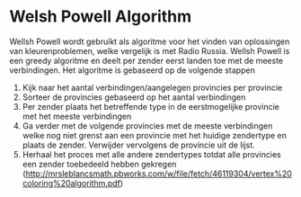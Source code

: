Welsh Powell Algorithm
=======================

Wellsh Powell wordt gebruikt als algoritme voor het vinden van oplossingen van kleurenproblemen, welke vergelijk is met Radio Russia.
Wellsh Powell is een greedy algoritme en deelt per zender eerst landen toe met de meeste verbindingen. Het algoritme is gebaseerd op de volgende stappen

1. Kijk naar het aantal verbindingen/aangelegen provincies per provincie
2. Sorteer de provincies gebaseerd op het aantal verbindingen
3. Per zender plaats het betreffende type in de eerstmogelijke provincie met het meeste verbindingen
4. Ga verder met de volgende provincies met de meeste verbindingen welke nog niet grenst aan een provincie met het huidige zendertype en  plaats de zender. Verwijder vervolgens de provincie uit de lijst.
5. Herhaal het proces met alle andere zendertypes totdat alle provincies een zender toebedeeld hebben gekregen
(http://mrsleblancsmath.pbworks.com/w/file/fetch/46119304/vertex%20coloring%20algorithm.pdf)
